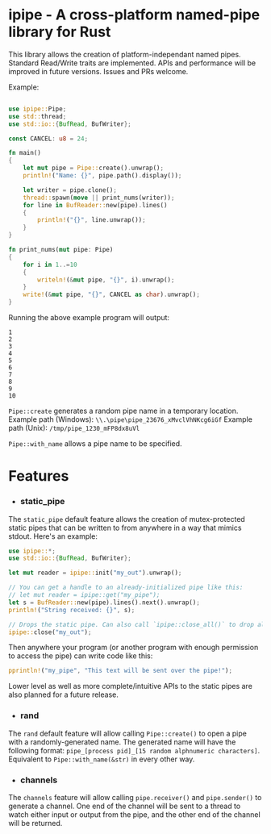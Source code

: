 # ipipe - A cross-platform named-pipe library for Rust

This library allows the creation of platform-independant named pipes. Standard Read/Write traits are implemented. APIs and performance will be improved in future versions. Issues and PRs welcome.

Example:
```rust

use ipipe::Pipe;
use std::thread;
use std::io::{BufRead, BufWriter};

const CANCEL: u8 = 24;

fn main()
{
    let mut pipe = Pipe::create().unwrap();
    println!("Name: {}", pipe.path().display());

    let writer = pipe.clone();
    thread::spawn(move || print_nums(writer));
    for line in BufReader::new(pipe).lines()
    {
        println!("{}", line.unwrap());
    }
}

fn print_nums(mut pipe: Pipe)
{
    for i in 1..=10
    {
        writeln!(&mut pipe, "{}", i).unwrap();
    }
    write!(&mut pipe, "{}", CANCEL as char).unwrap();
}
```

Running the above example program will output:
```
1
2
3
4
5
6
7
8
9
10
```

`Pipe::create` generates a random pipe name in a temporary location.
Example path (Windows):
`\\.\pipe\pipe_23676_xMvclVhNKcg6iGf`
Example path (Unix):
`/tmp/pipe_1230_mFP8dx8uVl`

`Pipe::with_name` allows a pipe name to be specified.


# Features
- ### static_pipe
The `static_pipe` default feature allows the creation of mutex-protected static pipes that can be written to from anywhere in a way that mimics stdout. Here's an example:

```rust
use ipipe::*;
use std::io::{BufRead, BufWriter};

let mut reader = ipipe::init("my_out").unwrap();

// You can get a handle to an already-initialized pipe like this:
// let mut reader = ipipe::get("my_pipe");
let s = BufReader::new(pipe).lines().next().unwrap();
println!("String received: {}", s);

// Drops the static pipe. Can also call `ipipe::close_all()` to drop all static pipes.
ipipe::close("my_out");
```
Then anywhere your program (or another program with enough permission to access the pipe) can write code like this:

```rust
pprintln!("my_pipe", "This text will be sent over the pipe!");
```

Lower level as well as more complete/intuitive APIs to the static pipes are also planned for a future release. 

- ### rand
The `rand` default feature will allow calling `Pipe::create()` to open a pipe with a randomly-generated name. The generated name will have the following format: `pipe_[process pid]_[15 random alphnumeric characters]`. Equivalent to `Pipe::with_name(&str)` in every other way.

- ### channels
The `channels` feature will allow calling `pipe.receiver()` and `pipe.sender()` to generate a channel. One end of the channel will be sent to a thread to watch either input or output from the pipe, and the other end of the channel will be returned.